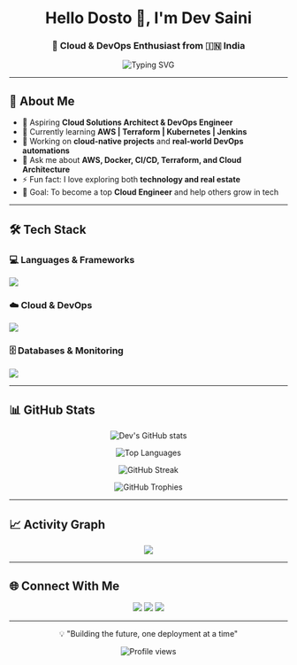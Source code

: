 <h1 align="center">Hello Dosto 👋, I'm Dev Saini</h1>
<h3 align="center">🚀 Cloud & DevOps Enthusiast from 🇮🇳 India</h3>

<p align="center">
  <img src="https://readme-typing-svg.herokuapp.com?font=Fira+Code&size=22&pause=1000&color=2E97F3&center=true&vCenter=true&width=600&lines=Building+future-ready+Cloud+Solutions+☁️;Automating+with+DevOps+tools+⚙️;Always+Learning+and+Improving+🚀" alt="Typing SVG" />
</p>

---

## 🚀 About Me

- 💼 Aspiring **Cloud Solutions Architect & DevOps Engineer**
- 🌱 Currently learning **AWS | Terraform | Kubernetes | Jenkins**
- 🔭 Working on **cloud-native projects** and **real-world DevOps automations**
- 💬 Ask me about **AWS, Docker, CI/CD, Terraform, and Cloud Architecture**
- ⚡ Fun fact: I love exploring both **technology and real estate**
- 🎯 Goal: To become a top **Cloud Engineer** and help others grow in tech

---

## 🛠️ Tech Stack

### 💻 Languages & Frameworks
<p align="left">
  <img src="https://skillicons.dev/icons?i=python,javascript,html,css,nodejs,react" />
</p>

### ☁️ Cloud & DevOps
<p align="left">
  <img src="https://skillicons.dev/icons?i=aws,docker,kubernetes,jenkins,git,github,terraform,linux" />
</p>

### 🗄️ Databases & Monitoring
<p align="left">
  <img src="https://skillicons.dev/icons?i=mysql,postgresql,mongodb,prometheus,grafana" />
</p>

---

## 📊 GitHub Stats

<p align="center">
  <img src="https://github-readme-stats.vercel.app/api?username=DEVKUMARSAINI545i&show_icons=true&theme=tokyonight" alt="Dev's GitHub stats" />
</p>

<p align="center">
  <img src="https://github-readme-stats.vercel.app/api/top-langs/?username=DEVKUMARSAINI545i&layout=compact&theme=tokyonight" alt="Top Languages" />
</p>

<p align="center">
  <img src="https://github-readme-streak-stats.herokuapp.com/?user=DEVKUMARSAINI545i&theme=tokyonight" alt="GitHub Streak" />
</p>

<p align="center">
  <img src="https://github-profile-trophy.vercel.app/?username=DEVKUMARSAINI545i&theme=tokyonight&no-frame=true&row=1" alt="GitHub Trophies" />
</p>

---

## 📈 Activity Graph

<p align="center">
    <img src="https://github-readme-activity-graph.vercel.app/graph?username=DEVKUMARSAINI545&theme=tokyo-night" />
</p>

---

## 🌐 Connect With Me

<p align="center">
  <a href="https://www.linkedin.com/in/YOUR-LINK" target="_blank"><img src="https://skillicons.dev/icons?i=linkedin" /></a>
  <a href="https://www.instagram.com/YOUR-LINK" target="_blank"><img src="https://skillicons.dev/icons?i=instagram" /></a>
  <a href="mailto:YOUR-EMAIL@gmail.com" target="_blank"><img src="https://skillicons.dev/icons?i=gmail" /></a>
</p>

---

<p align="center">💡 "Building the future, one deployment at a time"</p>

<p align="center">
  <img src="https://komarev.com/ghpvc/?username=devsaini&color=blue" alt="Profile views" />
</p>
